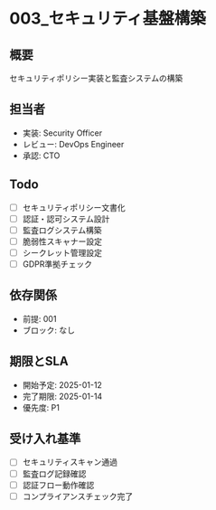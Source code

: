 # 003_セキュリティ基盤構築

## 概要
セキュリティポリシー実装と監査システムの構築

## 担当者
- 実装: Security Officer
- レビュー: DevOps Engineer
- 承認: CTO

## Todo
- [ ] セキュリティポリシー文書化
- [ ] 認証・認可システム設計
- [ ] 監査ログシステム構築
- [ ] 脆弱性スキャナー設定
- [ ] シークレット管理設定
- [ ] GDPR準拠チェック

## 依存関係
- 前提: 001
- ブロック: なし

## 期限とSLA
- 開始予定: 2025-01-12
- 完了期限: 2025-01-14
- 優先度: P1

## 受け入れ基準
- [ ] セキュリティスキャン通過
- [ ] 監査ログ記録確認
- [ ] 認証フロー動作確認
- [ ] コンプライアンスチェック完了